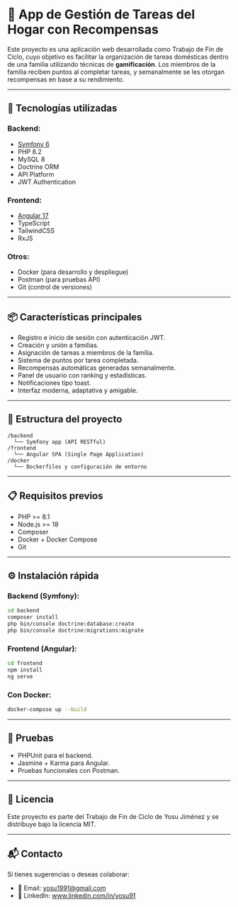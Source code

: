 # 🧹 App de Gestión de Tareas del Hogar con Recompensas

Este proyecto es una aplicación web desarrollada como Trabajo de Fin de Ciclo, cuyo objetivo es facilitar la organización de tareas domésticas dentro de una familia utilizando técnicas de **gamificación**. Los miembros de la familia reciben puntos al completar tareas, y semanalmente se les otorgan recompensas en base a su rendimiento.

---

## 🚀 Tecnologías utilizadas

### Backend:
- [Symfony 6](https://symfony.com/)
- PHP 8.2
- MySQL 8
- Doctrine ORM
- API Platform
- JWT Authentication

### Frontend:
- [Angular 17](https://angular.io/)
- TypeScript
- TailwindCSS
- RxJS

### Otros:
- Docker (para desarrollo y despliegue)
- Postman (para pruebas API)
- Git (control de versiones)

---

## 📦 Características principales

- Registro e inicio de sesión con autenticación JWT.
- Creación y unión a familias.
- Asignación de tareas a miembros de la familia.
- Sistema de puntos por tarea completada.
- Recompensas automáticas generadas semanalmente.
- Panel de usuario con ranking y estadísticas.
- Notificaciones tipo toast.
- Interfaz moderna, adaptativa y amigable.

---

## 🧩 Estructura del proyecto

```
/backend
  └── Symfony app (API RESTful)
/frontend
  └── Angular SPA (Single Page Application)
/docker
  └── Dockerfiles y configuración de entorno
```

---

## 📋 Requisitos previos

- PHP >= 8.1
- Node.js >= 18
- Composer
- Docker + Docker Compose
- Git

---

## ⚙️ Instalación rápida

### Backend (Symfony):

```bash
cd backend
composer install
php bin/console doctrine:database:create
php bin/console doctrine:migrations:migrate
```

### Frontend (Angular):

```bash
cd frontend
npm install
ng serve
```

### Con Docker:

```bash
docker-compose up --build
```

---

## 🧪 Pruebas

- PHPUnit para el backend.
- Jasmine + Karma para Angular.
- Pruebas funcionales con Postman.

---

## 📄 Licencia

Este proyecto es parte del Trabajo de Fin de Ciclo de Yosu Jiménez y se distribuye bajo la licencia MIT.

---

## 📬 Contacto

Si tienes sugerencias o deseas colaborar:

- 📧 Email: yosu1991@gmail.com
- 🔗 LinkedIn: www.linkedin.com/in/yosu91
